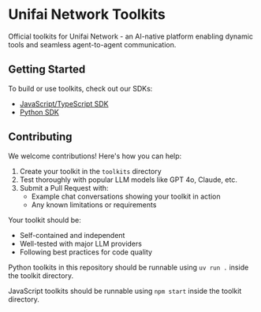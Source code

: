 # Unifai Network Toolkits

Official toolkits for Unifai Network - an AI-native platform enabling dynamic tools and seamless agent-to-agent communication.

## Getting Started

To build or use toolkits, check out our SDKs:

-   [JavaScript/TypeScript SDK](https://github.com/unifai-network/unifai-sdk-js)
-   [Python SDK](https://github.com/unifai-network/unifai-sdk-py)

## Contributing

We welcome contributions! Here's how you can help:

1. Create your toolkit in the `toolkits` directory
2. Test thoroughly with popular LLM models like GPT 4o, Claude, etc.
3. Submit a Pull Request with:
    - Example chat conversations showing your toolkit in action
    - Any known limitations or requirements

Your toolkit should be:

-   Self-contained and independent
-   Well-tested with major LLM providers
-   Following best practices for code quality

Python toolkits in this repository should be runnable using `uv run .` inside the toolkit directory.

JavaScript toolkits should be runnable using `npm start` inside the toolkit directory.
